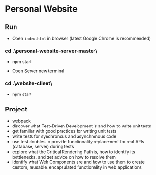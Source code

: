 # Personal Website

## Run

* Open `index.html` in browser (latest Google Chrome is recommended)
### cd .\personal-website-server-master\
- npm start
* Open Server new terminal
### cd .\website-client\
- npm start

## Project
- webpack
- discover what Test-Driven Development is and how to write unit tests
- get familiar with good practices for writing unit tests
- write tests for synchronous and asynchronous code
- use test doubles to provide functionality replacement for real APIs (database, server) during tests
- explore what the Critical Rendering Path is, how to identify its bottlenecks, and get advice on how to resolve them
- identify what Web Components are and how to use them to create custom, reusable, encapsulated functionality in web applications